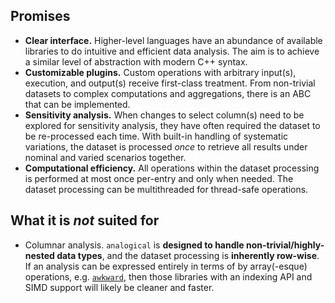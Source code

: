 ## Promises

- **Clear interface.** Higher-level languages have an abundance of available libraries to do intuitive and efficient data analysis. The aim is to achieve a similar level of abstraction with modern C++ syntax.
- **Customizable plugins.** Custom operations with arbitrary input(s), execution, and output(s) receive first-class treatment. From non-trivial datasets to complex computations and aggregations, there is an ABC that can be implemented.
- **Sensitivity analysis.** When changes to select column(s) need to be explored for sensitivity analysis, they have often required the dataset to be re-processed each time. With built-in handling of systematic variations, the dataset is processed *once* to retrieve all results under nominal and varied scenarios together.
- **Computational efficiency.** All operations within the dataset processing is performed at most once per-entry and only when needed. The dataset processing can be multithreaded for thread-safe operations.

## What it is *not* suited for

- Columnar analysis. `analogical` is **designed to handle non-trivial/highly-nested data types**, and the dataset processing is **inherently row-wise**. If an analysis can be expressed entirely in terms of by array(-esque) operations, e.g. [`awkward`](https://awkward-array.org/doc/main/), then those libraries with an indexing API and SIMD support will likely be cleaner and faster.